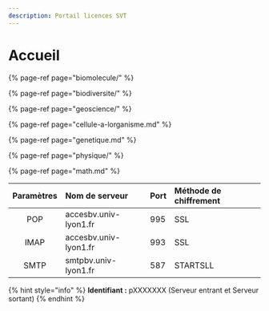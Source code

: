 ```yaml
---
description: Portail licences SVT
---
```


# Accueil

{% page-ref page="biomolecule/" %}

{% page-ref page="biodiversite/" %}

{% page-ref page="geoscience/" %}

{% page-ref page="cellule-a-lorganisme.md" %}

{% page-ref page="genetique.md" %}

{% page-ref page="physique/" %}

{% page-ref page="math.md" %}

| Paramètres | Nom de serveur | Port | Méthode de chiffrement |
| :---: | :--- | :--- | :--- |
| POP | accesbv.univ-lyon1.fr | 995 | SSL |
| IMAP | accesbv.univ-lyon1.fr | 993 | SSL |
| SMTP | smtpbv.univ-lyon1.fr | 587 | STARTSLL |

{% hint style="info" %}
**Identifiant :** pXXXXXXX \(Serveur entrant et Serveur sortant\) 
{% endhint %}

